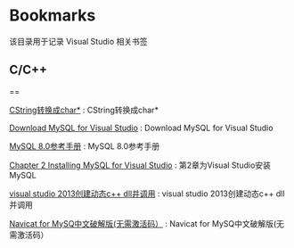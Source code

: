 # Bookmarks
该目录用于记录 Visual Studio 相关书签

## C/C++
==

[CString转换成char*](https://www.cnblogs.com/time-is-life/p/5757044.html) : CString转换成char* 

[Download MySQL for Visual Studio](https://dev.mysql.com/downloads/windows/visualstudio/) : Download MySQL for Visual Studio 

[MySQL 8.0参考手册](https://dev.mysql.com/doc/refman/8.0/en/) : MySQL 8.0参考手册 

[Chapter 2 Installing MySQL for Visual Studio](https://dev.mysql.com/doc/visual-studio/en/visual-studio-install.html) : 第2章为Visual Studio安装MySQL 

[visual studio 2013创建动态c++ dll并调用](https://blog.csdn.net/liuweiyuxiang/article/details/80590628) : visual studio 2013创建动态c++ dll并调用 

[Navicat for MySQ中文破解版(无需激活码）](https://blog.csdn.net/a599174211/article/details/82795658) : Navicat for MySQ中文破解版(无需激活码） 

